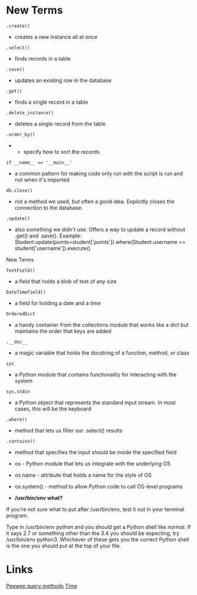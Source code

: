 # New Terms

```
.create()
```
* creates a new instance all at once

```
.select()
```
* finds records in a table

```
.save()
```
* updates an existing row in the database

```
.get()
```
* finds a single record in a table

```
.delete_instance()
```
* deletes a single record from the table

```
.order_by()
```
* - specify how to sort the records

```
if __name__ == '__main__'
```
* a common pattern for making code only run with the script is run and not when it's imported

```
db.close()
```
* not a method we used, but often a good idea. Explicitly closes the connection to the database.

```
.update()
```
* also something we didn't use. Offers a way to update a record without .get() and .save(). Example: Student.update(points=student['points']).where(Student.username == student['username']).execute()

New Terms

```
TextField()
```
* a field that holds a blob of text of any size

```
DateTimeField()
```
* a field for holding a date and a time

```
OrderedDict
 ```
* a handy container from the collections module that works like a dict but maintains the order that keys are added

```
.__doc__
```
* a magic variable that holds the docstring of a function, method, or class
 
``` 
sys
```
* a Python module that contains functionality for interacting with the system

```
sys.stdin
```
* a Python object that represents the standard input stream. In most cases, this will be the keyboard

```
.where()
```
* method that lets us filter our .select() results

```
.contains()
```
 * method that specifies the input should be inside the specified field
 
* os - Python module that lets us integrate with the underlying OS
* os.name - attribute that holds a name for the style of OS
* os.system() - method to allow Python code to call OS-level programs

* **/usr/bin/env what?**

If you're not sure what to put after /usr/bin/env, test it out in your terminal program.

Type in /usr/bin/env python and you should get a Python shell like normal. If it says 2.7 or something other than the 3.4 you should be expecting, try /usr/bin/env python3. Whichever of these gets you the correct Python shell is the one you should put at the top of your file.

# Links

[Peewee query methods](http://docs.peewee-orm.com/en/latest/peewee/querying.html)
[Time](https://docs.python.org/3/library/datetime.html#strftime-and-strptime-behavior)